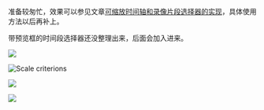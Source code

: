准备较匆忙，效果可以参见文章[可缩放时间轴和录像片段选择器的实现](http://carrotsight.com/2015/12/09/%E5%8F%AF%E7%BC%A9%E6%94%BE%E6%97%B6%E9%97%B4%E8%BD%B4%E5%92%8C%E5%BD%95%E5%83%8F%E7%89%87%E6%AE%B5%E9%80%89%E6%8B%A9%E5%99%A8%E7%9A%84%E5%AE%9E%E7%8E%B0.html)，具体使用方法以后再补上。

带预览框的时间段选择器还没整理出来，后面会加入进来。

![](http://7xle8x.com1.z0.glb.clouddn.com/15-12-10/74682253.jpg)

![Scale criterions](http://7xle8x.com1.z0.glb.clouddn.com/timebar-scale-criterions.jpg)

![](http://7xle8x.com1.z0.glb.clouddn.com/15-12-9/86365109.jpg)

![](http://7xle8x.com1.z0.glb.clouddn.com/15-12-9/73909141.jpg)


